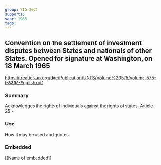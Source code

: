 ```yaml
---
group: YIG-2024
supports: 
year: 1965
tags:
---
```

## Convention on the settlement of investment disputes between States and nationals of other States. Opened for signature at Washington, on 18 March 1965

https://treaties.un.org/doc/Publication/UNTS/Volume%20575/volume-575-I-8359-English.pdf

### Summary

Acknowledges the rights of individuals against the rights of states.
Article 25 - 

### Use

How it may be used and quotes

### Embedded

[[Name of embedded]]